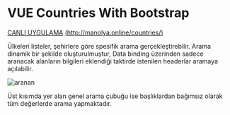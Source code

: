 # VUE Countries With Bootstrap
 
 [CANLI UYGULAMA](http://manolya.online/countries/)
 [(http://manolya.online/countries/)](http://manolya.online/countries/)
 
Ülkeleri listeler, şehirlere göre spesifik arama gerçekleştirebilir.
Arama dinamik bir şekilde oluşturulmuştur, Data binding üzerinden sadece aranacak alanların bilgileri eklendiği taktirde istenilen headerlar aramaya açılabilir.

![aranan](https://user-images.githubusercontent.com/44155358/143686980-4a1d30cf-5ea5-4004-95d5-beed2cd0d679.png)


Üst kısımda yer alan genel arama çubuğu ise başlıklardan bağımsız olarak tüm değerlerde arama yapmaktadır.


